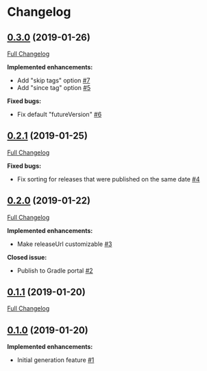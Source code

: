 # Changelog

## [0.3.0](https://github.com/joffrey-bion/github-changelog-generator/tree/0.3.0) (2019-01-26)
[Full Changelog](https://github.com/joffrey-bion/github-changelog-generator/compare/0.2.1...0.3.0)

**Implemented enhancements:**

 - Add "skip tags" option [#7](https://github.com/joffrey-bion/gradle-github-changelog/issues/7)
 - Add "since tag" option [#5](https://github.com/joffrey-bion/gradle-github-changelog/issues/5)

**Fixed bugs:**

 - Fix default "futureVersion" [#6](https://github.com/joffrey-bion/gradle-github-changelog/issues/6)

## [0.2.1](https://github.com/joffrey-bion/github-changelog-generator/tree/0.2.1) (2019-01-25)
[Full Changelog](https://github.com/joffrey-bion/github-changelog-generator/compare/0.2.0...0.2.1)

**Fixed bugs:**

 - Fix sorting for releases that were published on the same date [#4](https://github.com/joffrey-bion/gradle-github-changelog/issues/4)

## [0.2.0](https://github.com/joffrey-bion/github-changelog-generator/tree/0.2.0) (2019-01-22)
[Full Changelog](https://github.com/joffrey-bion/github-changelog-generator/compare/0.1.1...0.2.0)

**Implemented enhancements:**

 - Make releaseUrl customizable [#3](https://github.com/joffrey-bion/gradle-github-changelog/issues/3)

**Closed issue:**

 - Publish to Gradle portal [#2](https://github.com/joffrey-bion/gradle-github-changelog/issues/2)

## [0.1.1](https://github.com/joffrey-bion/github-changelog-generator/tree/0.1.1) (2019-01-20)
[Full Changelog](https://github.com/joffrey-bion/github-changelog-generator/compare/0.1.0...0.1.1)


## [0.1.0](https://github.com/joffrey-bion/github-changelog-generator/tree/0.1.0) (2019-01-20)

**Implemented enhancements:**

 - Initial generation feature [#1](https://github.com/joffrey-bion/gradle-github-changelog/issues/1)
